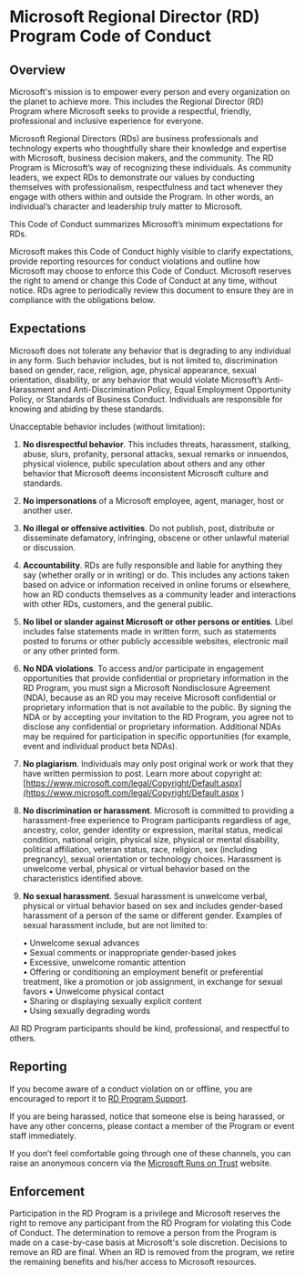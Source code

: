 # Microsoft Regional Director (RD) Program Code of Conduct

## Overview

Microsoft's mission is to empower every person and every organization on the planet to achieve more. This includes the Regional Director (RD) Program where Microsoft seeks to provide a respectful, friendly, professional and inclusive experience for everyone.

Microsoft Regional Directors (RDs) are business professionals and technology experts who thoughtfully share their knowledge and expertise with Microsoft, business decision makers, and the community. The RD Program is Microsoft’s way of recognizing these individuals. As community leaders, we expect RDs to demonstrate our values by conducting themselves with professionalism, respectfulness and tact whenever they engage with others within and outside the Program. In other words, an individual’s character and leadership truly matter to Microsoft.

This Code of Conduct summarizes Microsoft’s minimum expectations for RDs.

Microsoft makes this Code of Conduct highly visible to clarify expectations, provide reporting resources for conduct violations and outline how Microsoft may choose to enforce this Code of Conduct. Microsoft reserves the right to amend or change this Code of Conduct at any time, without notice. RDs agree to periodically review this document to ensure they are in compliance with the obligations below.

## Expectations

Microsoft does not tolerate any behavior that is degrading to any individual in any form. Such behavior includes, but is not limited to, discrimination based on gender, race, religion, age, physical appearance, sexual orientation, disability, or any behavior that would violate Microsoft’s Anti-Harassment and Anti-Discrimination Policy, Equal Employment Opportunity Policy, or Standards of Business Conduct. Individuals are responsible for knowing and abiding by these standards.

Unacceptable behavior includes (without limitation):

1. **No disrespectful behavior**. This includes threats, harassment, stalking, abuse, slurs, profanity, personal attacks, sexual remarks or innuendos, physical violence, public speculation about others and any other behavior that Microsoft deems inconsistent Microsoft culture and standards.
2. **No impersonations** of a Microsoft employee, agent, manager, host or another user.
3. **No illegal or offensive activities**. Do not publish, post, distribute or disseminate defamatory, infringing, obscene or other unlawful material or discussion.
4. **Accountability**. RDs are fully responsible and liable for anything they say (whether orally or in writing) or do. This includes any actions taken based on advice or information received in online forums or elsewhere, how an RD conducts themselves as a community leader and interactions with other RDs, customers, and the general public.
5. **No libel or slander against Microsoft or other persons or entities**. Libel includes false statements made in written form, such as statements posted to forums or other publicly accessible websites, electronic mail or any other printed form.
6. **No NDA violations**. To access and/or participate in engagement opportunities that provide confidential or proprietary information in the RD Program, you must sign a Microsoft Nondisclosure Agreement (NDA), because as an RD you may receive Microsoft confidential or proprietary information that is not available to the public. By signing the NDA or by accepting your invitation to the RD Program, you agree not to disclose any confidential or proprietary information. Additional NDAs may be required for participation in specific opportunities (for example, event and individual product beta NDAs).
7. **No plagiarism**. Individuals may only post original work or work that they have written permission to post. Learn more about copyright at: [https://www.microsoft.com/legal/Copyright/Default.aspx](https://www.microsoft.com/legal/Copyright/Default.aspx )
8. **No discrimination or harassment**. Microsoft is committed to providing a harassment-free experience to Program participants regardless of age, ancestry, color, gender identity or expression, marital status, medical condition, national origin, physical size, physical or mental disability, political affiliation, veteran status, race, religion, sex (including pregnancy), sexual orientation or technology choices. Harassment is unwelcome verbal, physical or virtual behavior based on the characteristics identified above.
9. **No sexual harassment**. Sexual harassment is unwelcome verbal, physical or virtual behavior based on sex and includes gender-based harassment of a person of the same or different gender. Examples of sexual harassment include, but are not limited to:

   • Unwelcome sexual advances  
   • Sexual comments or inappropriate gender-based jokes  
   • Excessive, unwelcome romantic attention  
   • Offering or conditioning an employment benefit or preferential treatment, like a promotion or job assignment, in exchange for sexual favors
   • Unwelcome physical contact  
   • Sharing or displaying sexually explicit content  
   • Using sexually degrading words  

All RD Program participants should be kind, professional, and respectful to others.

## Reporting

If you become aware of a conduct violation on or offline, you are encouraged to report it to [RD Program Support](mailto:rd-program@microsoft.com).

If you are being harassed, notice that someone else is being harassed, or have any other concerns, please contact a member of the Program or event staff immediately.

If you don’t feel comfortable going through one of these channels, you can raise an anonymous concern via the [Microsoft Runs on Trust](https://www.microsoft.com/legal/compliance/integrity) website.

## Enforcement  

Participation in the RD Program is a privilege and Microsoft reserves the right to remove any participant from the RD Program for violating this Code of Conduct. The determination to remove a person from the Program is made on a case-by-case basis at Microsoft's sole discretion.  Decisions to remove an RD are final.  When an RD is removed from the program, we retire the remaining benefits and his/her access to Microsoft resources.
